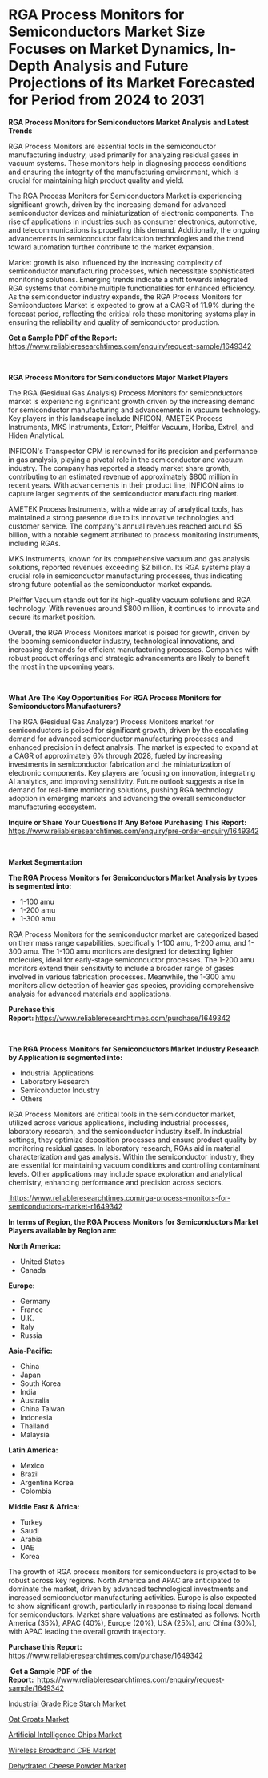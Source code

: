 <p><h1>RGA Process Monitors for Semiconductors Market Size Focuses on Market Dynamics, In-Depth Analysis and Future Projections of its Market Forecasted for Period from 2024 to 2031</h1></p><p><strong>RGA Process Monitors for Semiconductors Market Analysis and Latest Trends</strong></p>
<p><p>RGA Process Monitors are essential tools in the semiconductor manufacturing industry, used primarily for analyzing residual gases in vacuum systems. These monitors help in diagnosing process conditions and ensuring the integrity of the manufacturing environment, which is crucial for maintaining high product quality and yield.</p><p>The RGA Process Monitors for Semiconductors Market is experiencing significant growth, driven by the increasing demand for advanced semiconductor devices and miniaturization of electronic components. The rise of applications in industries such as consumer electronics, automotive, and telecommunications is propelling this demand. Additionally, the ongoing advancements in semiconductor fabrication technologies and the trend toward automation further contribute to the market expansion.</p><p>Market growth is also influenced by the increasing complexity of semiconductor manufacturing processes, which necessitate sophisticated monitoring solutions. Emerging trends indicate a shift towards integrated RGA systems that combine multiple functionalities for enhanced efficiency. As the semiconductor industry expands, the RGA Process Monitors for Semiconductors Market is expected to grow at a CAGR of 11.9% during the forecast period, reflecting the critical role these monitoring systems play in ensuring the reliability and quality of semiconductor production.</p></p>
<p><strong>Get a Sample PDF of the Report:&nbsp;</strong> <a href="https://www.reliableresearchtimes.com/enquiry/request-sample/1649342?utm_campaign=1612&utm_medium=2&utm_source=Github&utm_content=ia&utm_term=19102024&utm_id=rga-process-monitors-for-semiconductors">https://www.reliableresearchtimes.com/enquiry/request-sample/1649342</a></p>
<p>&nbsp;</p>
<p><strong>RGA Process Monitors for Semiconductors Major Market Players</strong></p>
<p><p>The RGA (Residual Gas Analysis) Process Monitors for semiconductors market is experiencing significant growth driven by the increasing demand for semiconductor manufacturing and advancements in vacuum technology. Key players in this landscape include INFICON, AMETEK Process Instruments, MKS Instruments, Extorr, Pfeiffer Vacuum, Horiba, Extrel, and Hiden Analytical.</p><p>INFICON's Transpector CPM is renowned for its precision and performance in gas analysis, playing a pivotal role in the semiconductor and vacuum industry. The company has reported a steady market share growth, contributing to an estimated revenue of approximately $800 million in recent years. With advancements in their product line, INFICON aims to capture larger segments of the semiconductor manufacturing market.</p><p>AMETEK Process Instruments, with a wide array of analytical tools, has maintained a strong presence due to its innovative technologies and customer service. The company's annual revenues reached around $5 billion, with a notable segment attributed to process monitoring instruments, including RGAs.</p><p>MKS Instruments, known for its comprehensive vacuum and gas analysis solutions, reported revenues exceeding $2 billion. Its RGA systems play a crucial role in semiconductor manufacturing processes, thus indicating strong future potential as the semiconductor market expands.</p><p>Pfeiffer Vacuum stands out for its high-quality vacuum solutions and RGA technology. With revenues around $800 million, it continues to innovate and secure its market position.</p><p>Overall, the RGA Process Monitors market is poised for growth, driven by the booming semiconductor industry, technological innovations, and increasing demands for efficient manufacturing processes. Companies with robust product offerings and strategic advancements are likely to benefit the most in the upcoming years.</p></p>
<p>&nbsp;</p>
<p><strong>What Are The Key Opportunities For RGA Process Monitors for Semiconductors Manufacturers?</strong></p>
<p><p>The RGA (Residual Gas Analyzer) Process Monitors market for semiconductors is poised for significant growth, driven by the escalating demand for advanced semiconductor manufacturing processes and enhanced precision in defect analysis. The market is expected to expand at a CAGR of approximately 6% through 2028, fueled by increasing investments in semiconductor fabrication and the miniaturization of electronic components. Key players are focusing on innovation, integrating AI analytics, and improving sensitivity. Future outlook suggests a rise in demand for real-time monitoring solutions, pushing RGA technology adoption in emerging markets and advancing the overall semiconductor manufacturing ecosystem.</p></p>
<p><strong>Inquire or Share Your Questions If Any Before Purchasing This Report:</strong> <a href="https://www.reliableresearchtimes.com/enquiry/pre-order-enquiry/1649342?utm_campaign=1612&utm_medium=2&utm_source=Github&utm_content=ia&utm_term=19102024&utm_id=rga-process-monitors-for-semiconductors">https://www.reliableresearchtimes.com/enquiry/pre-order-enquiry/1649342</a></p>
<p>&nbsp;</p>
<p><strong>Market Segmentation</strong></p>
<p><strong>The RGA Process Monitors for Semiconductors Market Analysis by types is segmented into:</strong></p>
<p><ul><li>1-100 amu</li><li>1-200 amu</li><li>1-300 amu</li></ul></p>
<p><p>RGA Process Monitors for the semiconductor market are categorized based on their mass range capabilities, specifically 1-100 amu, 1-200 amu, and 1-300 amu. The 1-100 amu monitors are designed for detecting lighter molecules, ideal for early-stage semiconductor processes. The 1-200 amu monitors extend their sensitivity to include a broader range of gases involved in various fabrication processes. Meanwhile, the 1-300 amu monitors allow detection of heavier gas species, providing comprehensive analysis for advanced materials and applications.</p></p>
<p><strong>Purchase this Report:&nbsp;</strong><a href="https://www.reliableresearchtimes.com/purchase/1649342?utm_campaign=1612&utm_medium=2&utm_source=Github&utm_content=ia&utm_term=19102024&utm_id=rga-process-monitors-for-semiconductors">https://www.reliableresearchtimes.com/purchase/1649342</a></p>
<p>&nbsp;</p>
<p><strong>The RGA Process Monitors for Semiconductors Market Industry Research by Application is segmented into:</strong></p>
<p><ul><li>Industrial Applications</li><li>Laboratory Research</li><li>Semiconductor Industry</li><li>Others</li></ul></p>
<p><p>RGA Process Monitors are critical tools in the semiconductor market, utilized across various applications, including industrial processes, laboratory research, and the semiconductor industry itself. In industrial settings, they optimize deposition processes and ensure product quality by monitoring residual gases. In laboratory research, RGAs aid in material characterization and gas analysis. Within the semiconductor industry, they are essential for maintaining vacuum conditions and controlling contaminant levels. Other applications may include space exploration and analytical chemistry, enhancing performance and precision across sectors.</p></p>
<p><a href="https://www.reliableresearchtimes.com/rga-process-monitors-for-semiconductors-market-r1649342?utm_campaign=1612&utm_medium=2&utm_source=Github&utm_content=ia&utm_term=19102024&utm_id=rga-process-monitors-for-semiconductors">&nbsp;https://www.reliableresearchtimes.com/rga-process-monitors-for-semiconductors-market-r1649342</a></p>
<p><strong>In terms of Region, the RGA Process Monitors for Semiconductors Market Players available by Region are:</strong></p>
<p>
    <p> <strong> North America: </strong>
        <ul>
            <li>United States</li>
            <li>Canada</li>
        </ul>
        </p> 
    <p> <strong> Europe: </strong>
        <ul>
            <li>Germany</li>
            <li>France</li>
            <li>U.K.</li>
            <li>Italy</li>
            <li>Russia</li>
        </ul>
        </p> 
    <p> <strong> Asia-Pacific: </strong>
        <ul>
            <li>China</li>
            <li>Japan</li>
            <li>South Korea</li>
            <li>India</li>
            <li>Australia</li>
            <li>China Taiwan</li>
            <li>Indonesia</li>
            <li>Thailand</li>
            <li>Malaysia</li>
        </ul>
        </p> 
    <p> <strong> Latin America: </strong>
        <ul>
            <li>Mexico</li>
            <li>Brazil</li>
            <li>Argentina Korea</li>
            <li>Colombia</li>
        </ul>
        </p> 
    <p> <strong> Middle East & Africa: </strong>
        <ul>
            <li>Turkey</li>
            <li>Saudi</li>
            <li>Arabia</li>
            <li>UAE</li>
            <li>Korea</li>
        </ul>
    </p>
    </p>
<p><p>The growth of RGA process monitors for semiconductors is projected to be robust across key regions. North America and APAC are anticipated to dominate the market, driven by advanced technological investments and increased semiconductor manufacturing activities. Europe is also expected to show significant growth, particularly in response to rising local demand for semiconductors. Market share valuations are estimated as follows: North America (35%), APAC (40%), Europe (20%), USA (25%), and China (30%), with APAC leading the overall growth trajectory.</p></p>
<p><strong>Purchase this Report: </strong><a href="https://www.reliableresearchtimes.com/purchase/1649342?utm_campaign=1612&utm_medium=2&utm_source=Github&utm_content=ia&utm_term=19102024&utm_id=rga-process-monitors-for-semiconductors">https://www.reliableresearchtimes.com/purchase/1649342</a></p>
<p>&nbsp;<strong>Get a Sample PDF of the Report:&nbsp;&nbsp;</strong><a href="https://www.reliableresearchtimes.com/enquiry/request-sample/1649342?utm_campaign=1612&utm_medium=2&utm_source=Github&utm_content=ia&utm_term=19102024&utm_id=rga-process-monitors-for-semiconductors">https://www.reliableresearchtimes.com/enquiry/request-sample/1649342</a></p>
<p><strong></strong></p>
<p><p><a href="https://github.com/Rekhakhatun65/Market-Research-Report-List-1/blob/main/industrial-grade-rice-starch-market.md?utm_campaign=1612&utm_medium=2&utm_source=Github&utm_content=ia&utm_term=19102024&utm_id=rga-process-monitors-for-semiconductors">Industrial Grade Rice Starch Market</a></p><p><a href="https://www.linkedin.com/pulse/competitive-intelligence-oat-groats-market-key-players-fm9be?utm_campaign=1612&utm_medium=2&utm_source=Github&utm_content=ia&utm_term=19102024&utm_id=rga-process-monitors-for-semiconductors">Oat Groats Market</a></p><p><a href="https://www.linkedin.com/pulse/insights-artificial-intelligence-chips-industry-market-vezac?utm_campaign=1612&utm_medium=2&utm_source=Github&utm_content=ia&utm_term=19102024&utm_id=rga-process-monitors-for-semiconductors">Artificial Intelligence Chips Market</a></p><p><a href="https://www.linkedin.com/pulse/wireless-broadband-cpe-market-research-report-exploring-u7e9e?utm_campaign=1612&utm_medium=2&utm_source=Github&utm_content=ia&utm_term=19102024&utm_id=rga-process-monitors-for-semiconductors">Wireless Broadband CPE Market</a></p><p><a href="https://www.linkedin.com/pulse/dehydrated-cheese-powder-market-innovations-trends-comprehensive-mdq6e?utm_campaign=1612&utm_medium=2&utm_source=Github&utm_content=ia&utm_term=19102024&utm_id=rga-process-monitors-for-semiconductors">Dehydrated Cheese Powder Market</a></p></p>